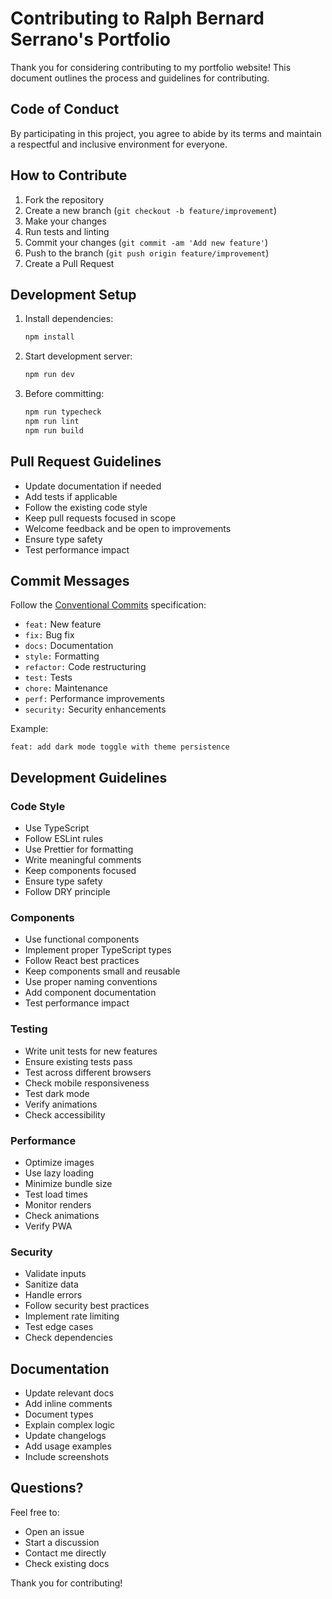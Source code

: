 # Contributing to Ralph Bernard Serrano's Portfolio

Thank you for considering contributing to my portfolio website! This document outlines the process and guidelines for contributing.

## Code of Conduct

By participating in this project, you agree to abide by its terms and maintain a respectful and inclusive environment for everyone.

## How to Contribute

1. Fork the repository
2. Create a new branch (`git checkout -b feature/improvement`)
3. Make your changes
4. Run tests and linting
5. Commit your changes (`git commit -am 'Add new feature'`)
6. Push to the branch (`git push origin feature/improvement`)
7. Create a Pull Request

## Development Setup

1. Install dependencies:
   ```bash
   npm install
   ```

2. Start development server:
   ```bash
   npm run dev
   ```

3. Before committing:
   ```bash
   npm run typecheck
   npm run lint
   npm run build
   ```

## Pull Request Guidelines

- Update documentation if needed
- Add tests if applicable
- Follow the existing code style
- Keep pull requests focused in scope
- Welcome feedback and be open to improvements
- Ensure type safety
- Test performance impact

## Commit Messages

Follow the [Conventional Commits](https://www.conventionalcommits.org/) specification:

- `feat:` New feature
- `fix:` Bug fix
- `docs:` Documentation
- `style:` Formatting
- `refactor:` Code restructuring
- `test:` Tests
- `chore:` Maintenance
- `perf:` Performance improvements
- `security:` Security enhancements

Example:
```
feat: add dark mode toggle with theme persistence
```

## Development Guidelines

### Code Style

- Use TypeScript
- Follow ESLint rules
- Use Prettier for formatting
- Write meaningful comments
- Keep components focused
- Ensure type safety
- Follow DRY principle

### Components

- Use functional components
- Implement proper TypeScript types
- Follow React best practices
- Keep components small and reusable
- Use proper naming conventions
- Add component documentation
- Test performance impact

### Testing

- Write unit tests for new features
- Ensure existing tests pass
- Test across different browsers
- Check mobile responsiveness
- Test dark mode
- Verify animations
- Check accessibility

### Performance

- Optimize images
- Use lazy loading
- Minimize bundle size
- Test load times
- Monitor renders
- Check animations
- Verify PWA

### Security

- Validate inputs
- Sanitize data
- Handle errors
- Follow security best practices
- Implement rate limiting
- Test edge cases
- Check dependencies

## Documentation

- Update relevant docs
- Add inline comments
- Document types
- Explain complex logic
- Update changelogs
- Add usage examples
- Include screenshots

## Questions?

Feel free to:
- Open an issue
- Start a discussion
- Contact me directly
- Check existing docs

Thank you for contributing! 
